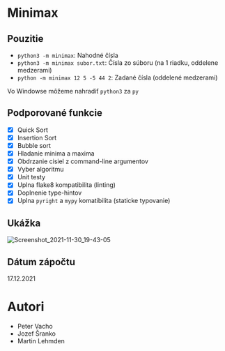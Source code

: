 # Minimax

## Pouzitie

- `python3 -m minimax`: Nahodné čísla
- `python3 -m minimax subor.txt`: Čísla zo súboru (na 1 riadku, oddelene medzerami)
- `python -m minimax 12 5 -5 44 2`: Zadané čísla (oddelené medzerami)

Vo Windowse môžeme nahradiť `python3` za `py`

## Podporované funkcie

- [x] Quick Sort
- [x] Insertion Sort
- [x] Bubble sort
- [x] Hladanie minima a maxima
- [x] Obdrzanie cisiel z command-line argumentov
- [x] Vyber algoritmu
- [X] Unit testy
- [x] Uplna flake8 kompatibilita (linting)
- [x] Doplnenie type-hintov
- [x] Uplna `pyright` a `mypy` komatibilita (staticke typovanie)

## Ukážka

![Screenshot_2021-11-30_19-43-05](https://user-images.githubusercontent.com/20902250/144108317-d0fbfc5f-d038-4409-afbe-6552ba84d146.png)

## Dátum zápočtu

17.12.2021

# Autori

- Peter Vacho
- Jozef Šranko
- Martin Lehmden
